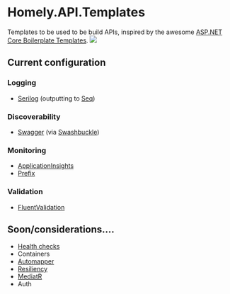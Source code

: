 # Homely.API.Templates 
Templates to be used to be build APIs, inspired by the awesome [ASP.NET Core Boilerplate Templates](https://github.com/ASP-NET-Core-Boilerplate/Templates).
[<img src="https://homelyau.visualstudio.com/_apis/public/build/definitions/f23d4256-dd5b-497f-bba0-2c0098c5e3be/2/badge"/>](https://homelyau.visualstudio.com/API%20Template/_build/index?definitionId=2)


## Current configuration
### Logging
- [Serilog](https://serilog.net/) (outputting to [Seq](https://getseq.net/))

### Discoverability
- [Swagger](https://swagger.io/) (via [Swashbuckle](https://github.com/domaindrivendev/Swashbuckle))

### Monitoring
- [ApplicationInsights](https://azure.microsoft.com/en-au/services/application-insights/)
- [Prefix](https://stackify.com/prefix/)

### Validation
- [FluentValidation](https://github.com/JeremySkinner/FluentValidation)

## Soon/considerations....
- [Health checks](https://github.com/dotnet-architecture/HealthChecks)
- Containers
- [Automapper](http://automapper.org/)
- [Resiliency](https://docs.microsoft.com/en-us/dotnet/standard/microservices-architecture/implement-resilient-applications/)
- [MediatR](https://github.com/jbogard/MediatR)
- Auth
